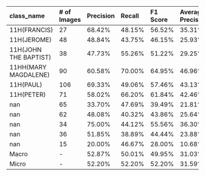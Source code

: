 | class_name            | # of Images   | Precision   | Recall   | F1 Score   | Average Precision   |
|:----------------------|:--------------|:------------|:---------|:-----------|:--------------------|
| 11H(FRANCIS)          | 27            | 68.42%      | 48.15%   | 56.52%     | 35.31%              |
| 11H(JEROME)           | 48            | 48.84%      | 43.75%   | 46.15%     | 25.93%              |
| 11H(JOHN THE BAPTIST) | 38            | 47.73%      | 55.26%   | 51.22%     | 29.25%              |
| 11HH(MARY MAGDALENE)  | 90            | 60.58%      | 70.00%   | 64.95%     | 46.96%              |
| 11H(PAUL)             | 106           | 69.33%      | 49.06%   | 57.46%     | 43.13%              |
| 11H(PETER)            | 71            | 58.02%      | 66.20%   | 61.84%     | 42.46%              |
| nan                   | 65            | 33.70%      | 47.69%   | 39.49%     | 21.81%              |
| nan                   | 62            | 48.08%      | 40.32%   | 43.86%     | 25.64%              |
| nan                   | 34            | 75.00%      | 44.12%   | 55.56%     | 36.30%              |
| nan                   | 36            | 51.85%      | 38.89%   | 44.44%     | 23.88%              |
| nan                   | 15            | 20.00%      | 46.67%   | 28.00%     | 10.68%              |
| Macro                 | -             | 52.87%      | 50.01%   | 49.95%     | 31.03%              |
| Micro                 | -             | 52.20%      | 52.20%   | 52.20%     | 31.59%              |